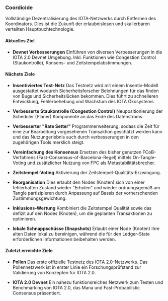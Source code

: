 
### Coordicide
Vollständige Dezentralisierung des IOTA-Netzwerks durch Entfernen des Koordinators. Dies ist die Zukunft der erlaubnislosen und skalierbaren verteilten Hauptbuchtechnologie.

#### Aktuelles Ziel
- **Devnet Verbesserungen**
Einführen von diversen Verbesserungen in die IOTA 2.0 Devnet Umgebung. Inkl. Funktionen wie Congestion Control (Staukontrolle), Konsens- und Zeitstempelabstimmungen.

#### Nächste Ziele
- **Insentiviertes Test-Netz**
Das Testnetz wird mit einem Insentiv-Modell ausgestattet wodurch Sicherheitsforscher Belohnungen für das finden von Bugs und Sicherheitslücken bekommen. Dies führt zu  schnelleren Entwicklung, Fehlerbehebung und Wachstum des IOTA Ökosystems.

- **Verbesserte Staukontrolle (Congestion Control)**
Neupositionierung der Scheduler (Planer) Komponente an das Ende des Datenstroms.

- **Verbesserter "Rate Setter"**
Programmerweiterung, sodass die Zeit für eine zur Bearbeitung vorgesehenen Transaktion geschätzt werden kann und das Nutzungerlebnis auch durch verbesserungen in den zugehörigen Tools merklich steigt.

- **Vereinfachung des Konsensus**
Ersetzen des bisher genutzen FCoB-Verfahrens (Fast-Consensus-of-Barcelona-Regel) mittels On-Tangle-Voting und zusätzlicher Nutzung von FPC als Metastabilitätsbrecher.

- **Zeitstempel-Voting**
Aktivierung der Zeitstempel-Qualitäts-Erzwingung.

- **Reorganisation**
Dies erlaubt den Nodes (Knoten) sich von einer fehlerhaften Zustand wieder "Erholen" und wieder ordnungsgemäß am Tangle partizipieren durch Anpassung auf Bassis der vorherschenden Zustimmungsgewichtung. 

- **Inklusions-Wertung**
Kombiniert die Zeitstempel Qualität sowie das defizit auf den Nodes (Knoten), um die geplanten Transaktionen zu optimieren.

- **lokale Schnappschüsse (Snapshots)**
Erlaubt einer Node (Knoten) Ihre alten Daten lokal zu bereinigen, während die für den Ledger-State erforderlichen Informationen beibehalten werden. 

#### Zuletzt erreichte Ziele

- **Pollen**
Das erste offizielle Testnetz des IOTA 2.0-Netzwerks. Das Pollennetzwerk ist in erster Linie ein Forschungsprüfstand zur Validierung von Konzepten für IOTA 2.0.

- **IOTA 2.0 Devnet**
Ein nahezu funktionsreiches Netzwerk zum Testen und Benchmarking von IOTA 2.0, das Mana und Fast-Probabilistic Consensus präsentiert.
